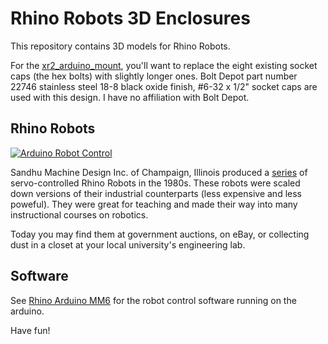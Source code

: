 # Rhino Robots 3D Enclosures

This repository contains 3D models for Rhino Robots.

For the [xr2_arduino_mount](https://www.youtube.com/watch?v=4HOXKobwqGA), you'll want to replace the eight existing socket caps (the hex bolts) with slightly longer ones. Bolt Depot part number 22746 stainless steel 18-8 black oxide finish, #6-32 x 1/2" socket caps are used with this design. I have no affiliation with Bolt Depot.

## Rhino Robots

[![Arduino Robot Control](https://user-images.githubusercontent.com/39977360/208218280-c486106f-3dde-4b0c-94fe-75af42436de9.gif)](https://www.youtube.com/watch?v=jSTG7T9-4lo&feature=youtu.be)

Sandhu Machine Design Inc. of Champaign, Illinois produced a [series](http://www.theoldrobots.com/rhinoarm.html) of servo-controlled Rhino Robots in the 1980s. These robots were scaled down versions of their industrial counterparts (less expensive and less poweful). They were great for teaching and made their way into many instructional courses on robotics.

Today you may find them at government auctions, on eBay, or collecting dust in a closet at your local university's engineering lab.

## Software 

See [Rhino Arduino MM6](https://github.com/petermcd1010/rhino_arduino_mm6) for the robot control software running on the arduino.

Have fun!

